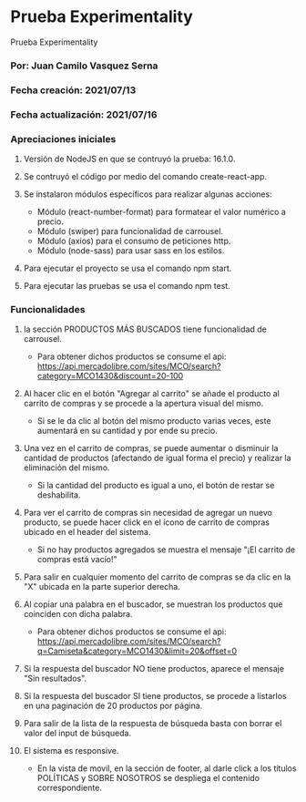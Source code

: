 # Prueba Experimentality
Prueba Experimentality

### Por: Juan Camilo Vasquez Serna
### Fecha creación: 2021/07/13
### Fecha actualización: 2021/07/16

### Apreciaciones iniciales

1. Versión de NodeJS en que se contruyó la prueba: 16.1.0.

2. Se contruyó el código por medio del comando create-react-app.

3. Se instalaron módulos específicos para realizar algunas acciones:
	- Módulo (react-number-format) para formatear el valor numérico a precio.
	- Módulo (swiper) para funcionalidad de carrousel.
	- Módulo (axios) para el consumo de peticiones http.
	- Módulo (node-sass) para usar sass en los estilos.

4. Para ejecutar el proyecto se usa el comando npm start.

5. Para ejecutar las pruebas se usa el comando npm test.

### Funcionalidades

1. la sección PRODUCTOS MÁS BUSCADOS tiene funcionalidad de carrousel.
	- Para obtener dichos productos se consume el api: https://api.mercadolibre.com/sites/MCO/search?category=MCO1430&discount=20-100

2. Al hacer clic en el botón "Agregar al carrito" se añade el producto al carrito de compras y se procede a la apertura visual del mismo.
	- Si se le da clic al botón del mismo producto varias veces, este aumentará en su cantidad y por ende su precio.

3. Una vez en el carrito de compras, se puede aumentar o disminuir la cantidad de productos (afectando de igual forma el precio) y realizar la eliminación del mismo.
	- Si la cantidad del producto es igual a uno, el botón de restar se deshabilita.

4. Para ver el carrito de compras sin necesidad de agregar un nuevo producto, se puede hacer click en el ícono de carrito de compras ubicado en el header del sistema.
	- Si no hay productos agregados se muestra el mensaje "¡El carrito de compras está vacío!"

5. Para salir en cualquier momento del carrito de compras se da clic en la "X" ubicada en la parte superior derecha.

6. Al copiar una palabra en el buscador, se muestran los productos que coinciden con dicha palabra.
	- Para obtener dichos productos se consume el api: https://api.mercadolibre.com/sites/MCO/search?q=Camiseta&category=MCO1430&limit=20&offset=0

7. Si la respuesta del buscador NO tiene productos, aparece el mensaje "Sin resultados".

8. Si la respuesta del buscador SI tiene productos, se procede a listarlos en una paginación de 20 productos por página.

9. Para salir de la lista de la respuesta de búsqueda basta con borrar el valor del input de búsqueda.

6. El sistema es responsive.
	- En la vista de movil, en la sección de footer, al darle click a los títulos POLÍTICAS y SOBRE NOSOTROS se despliega el contenido correspondiente.